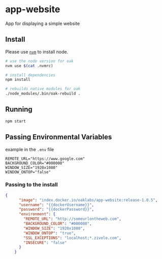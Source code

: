 # app-website

App for displaying a simple website

## Install

Please use [`nvm`](https://github.com/creationix/nvm#install-script) to install node.

``` bash
# use the node version for oak
nvm use $(cat .nvmrc)

# install dependencies
npm install

# rebuilds native modules for oak
./node_modules/.bin/oak-rebuild .
```

## Running

``` bash
npm start
```

## Passing Environmental Variables

example in the `.env` file

``` text
REMOTE_URL="https://www.google.com"
BACKGROUND_COLOR="#000000"
WINDOW_SIZE="1920x1080"
WINDOW_ONTOP="false"
```

### Passing to the install

``` json
{
      "image": "index.docker.io/oaklabs/app-website:release-1.0.5",
      "username": "{{dockerUsername}}",
      "password": "{{dockerPassword}}",
      "environment": {
        "REMOTE_URL": "http://someurlontheweb.com",
        "BACKGROUND_COLOR": "#000000",
        "WINDOW_SIZE": "1920x1080",
        "WINDOW_ONTOP": "true",
        "SSL_EXCEPTIONS": "localhost;*.zivelo.com",
        "INSECURE": "false"
      }
    }
```
